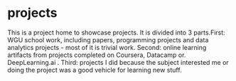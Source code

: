 # projects
This is a project home to showcase projects. It is divided into 3 parts.First: WGU school work, including papers, programming projects and data analytics projects - most of it is trivial work. Second:  online learning artifacts from projects completed on Coursera, Datacamp or. DeepLearning.ai . Third: projects I did because the subject interested me or doing the project was a good vehicle for learning new stuff. 
